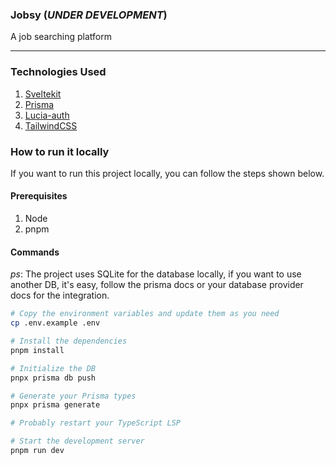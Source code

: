 ### Jobsy (_UNDER DEVELOPMENT_)

A job searching platform

---


### Technologies Used

1. [Sveltekit](https://kit.svelte.dev/)
2. [Prisma](https://www.prisma.io/)
3. [Lucia-auth](https://lucia-auth.com/)
4. [TailwindCSS](https://tailwindcss.com/)

### How to run it locally

If you want to run this project locally, you can follow the steps shown below.


#### Prerequisites

1. Node
2. pnpm

#### Commands

_ps_: The project uses SQLite for the database locally, if you want to use another DB, it's easy, follow the prisma docs or your database provider docs for the integration.

```sh
# Copy the environment variables and update them as you need
cp .env.example .env

# Install the dependencies
pnpm install

# Initialize the DB
pnpx prisma db push

# Generate your Prisma types
pnpx prisma generate

# Probably restart your TypeScript LSP

# Start the development server
pnpm run dev
```